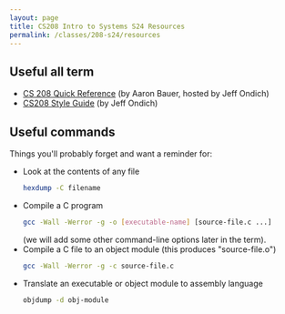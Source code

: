```yaml
---
layout: page
title: CS208 Intro to Systems S24 Resources
permalink: /classes/208-s24/resources
---
```


## Useful all term
* [CS 208 Quick Reference](https://cs.carleton.edu/faculty/jondich/courses/cs208_w24/documents/quick-reference.html) (by Aaron Bauer, hosted by Jeff Ondich)
* [CS208 Style Guide](https://cs.carleton.edu/faculty/jondich/courses/cs208_w24/documents/style-guide.html) (by Jeff Ondich)

## Useful commands
Things you'll probably forget and want a reminder for:

* Look at the contents of any file
    ```bash
    hexdump -C filename
    ```
* Compile a C program
    ```bash
    gcc -Wall -Werror -g -o [executable-name] [source-file.c ...]
    ```
    (we will add some other command-line options later in the term).
* Compile a C file to an object module (this produces "source-file.o")
    ```bash
    gcc -Wall -Werror -g -c source-file.c
    ```
* Translate an executable or object module to assembly language
    ```bash
    objdump -d obj-module
    ```